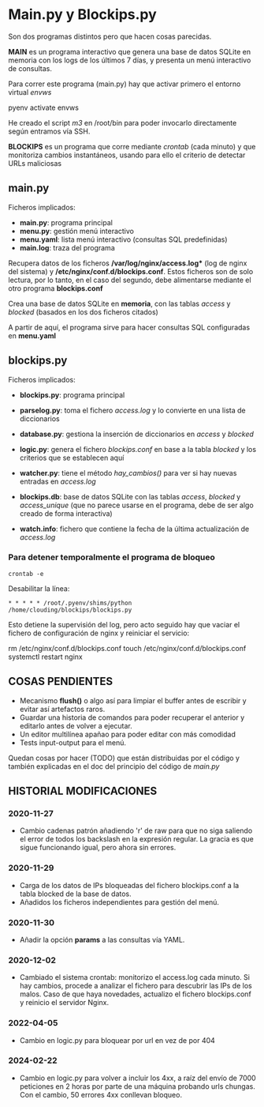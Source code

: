 # Main.py y Blockips.py

Son dos programas distintos pero que hacen cosas parecidas.

**MAIN** es un programa interactivo que genera una base de datos SQLite en memoria con los logs de los últimos 7 días,
y presenta un menú interactivo de consultas.

Para correr este programa (main.py) hay que activar primero el entorno virtual *envws*

pyenv activate envws

He creado el script *m3* en /root/bin para poder invocarlo directamente según entramos vía SSH.

**BLOCKIPS** es un programa que corre mediante *crontab* (cada minuto) y que monitoriza cambios instantáneos, 
usando para ello el criterio de detectar URLs maliciosas

## main.py

Ficheros implicados: 

* **main.py**: programa principal
* **menu.py**: gestión menú interactivo
* **menu.yaml**: lista menú interactivo (consultas SQL predefinidas)
* **main.log**: traza del programa

Recupera datos de los ficheros **/var/log/nginx/access.log\*** (log de nginx del sistema) y **/etc/nginx/conf.d/blockips.conf**.
Estos ficheros son de solo lectura, por lo tanto, en el caso del segundo, debe alimentarse mediante el otro programa **blockips.conf**

Crea una base de datos SQLite en **memoria**, con las tablas *access* y *blocked* (basados en los dos ficheros citados)

A partir de aquí, el programa sirve para hacer consultas SQL configuradas en **menu.yaml**

## blockips.py

Ficheros implicados:

* **blockips.py**: programa principal
* **parselog.py**: toma el fichero *access.log* y lo convierte en una lista de diccionarios
* **database.py**: gestiona la inserción de diccionarios en *access* y *blocked*
* **logic.py**: genera el fichero *blockips.conf* en base a la tabla *blocked* y los criterios que se establecen aquí
* **watcher.py**: tiene el método *hay_cambios()* para ver si hay nuevas entradas en *access.log*

* **blockips.db**: base de datos SQLite con las tablas *access*, *blocked* y *access_unique* (que no parece usarse en el programa, debe de ser algo creado de forma interactiva)
* **watch.info**: fichero que contiene la fecha de la última actualización de *access.log*

### Para detener temporalmente el programa de bloqueo

`crontab -e`

Desabilitar la línea:

`* * * * * /root/.pyenv/shims/python /home/clouding/blockips/blockips.py`

Esto detiene la supervisión del log, pero acto seguido hay que vaciar el fichero  de configuración
de nginx y reiniciar el servicio:

rm /etc/nginx/conf.d/blockips.conf
touch /etc/nginx/conf.d/blockips.conf
systemctl restart nginx

## COSAS PENDIENTES
* Mecanismo **flush()** o algo así para limpiar el buffer antes de escribir y evitar así artefactos raros.
* Guardar una historia de comandos para poder recuperar el anterior y editarlo antes de volver a ejecutar.
* Un editor multilínea apañao para poder editar con más comodidad
* Tests input-output para el menú. 

Quedan cosas por hacer (TODO) que están distribuidas por el código 
y también explicadas en el doc del principio del código de *main.py*

## HISTORIAL MODIFICACIONES

### 2020-11-27
* Cambio cadenas patrón añadiendo 'r' de raw para que no siga saliendo el error de todos los backslash en la expresión regular. La gracia es que sigue funcionando igual, pero ahora sin errores.
### 2020-11-29
* Carga de los datos de IPs bloqueadas del fichero blockips.conf a la tabla blocked de la base de datos.
* Añadidos los ficheros independientes para gestión del menú.
### 2020-11-30
* Añadir la opción **params** a las consultas vía YAML. 
### 2020-12-02
* Cambiado el sistema crontab: monitorizo el access.log cada minuto. Si hay cambios, procede a analizar el fichero para descubrir las IPs de los malos. Caso de que haya novedades, actualizo el fichero blockips.conf y reinicio el servidor Nginx.
### 2022-04-05
* Cambio en logic.py para bloquear por url en vez de por 404
### 2024-02-22
* Cambio en logic.py para volver a incluir los 4xx, a raíz del envío de 7000 peticiones en 2 horas por parte de una máquina probando urls chungas. Con el cambio, 50 errores 4xx conllevan bloqueo.